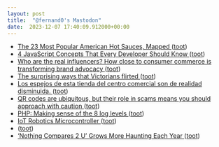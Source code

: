```yaml
---
layout: post
title:  "@fernand0's Mastodon"
date:  2023-12-07 17:40:09.912000+00:00
---
```

*  [The 23 Most Popular American Hot Sauces, Mapped ](https://www.thrillist.com/eat/nation/regional-hot-sauces-hot-sauce-ma) ([toot](https://mastodon.social/@fernand0/111540358998151331))
*  [4 JavaScript Concepts That Every Developer Should Know  ](https://medium.com/@denalibalser/4-javascript-concepts-that-every-developer-should-know-a20f0d4c9dd8) ([toot](https://mastodon.social/@fernand0/111540132709101051))
*  [Who are the real influencers? How close to consumer commerce is transforming brand advocacy  ](https://medium.com/@goodrebels/who-are-the-real-influencers-how-close-to-consumer-commerce-is-transforming-brand-advocacy-d29b92337959) ([toot](https://mastodon.social/@fernand0/111539752562238015))
*  [The surprising ways that Victorians flirted ](https://www.bbc.com/culture/article/20220114-the-surprising-ways-that-victorians-flirte) ([toot](https://mastodon.social/@fernand0/111539123824938613))
*  [Los espejos de esta tienda del centro comercial son de realidad disminuida.  ](https://mastodon.social/tags/tipin) ([toot](https://mastodon.social/@fernand0/111539100440383589))
*  [QR codes are ubiquitous, but their role in scams means you should approach with caution ](https://mashable.com/article/beware-qr-code-scam) ([toot](https://mastodon.social/@fernand0/111538919917651251))
*  [PHP: Making sense of the 8 log levels  ](https://darkghosthunter.medium.com/php-making-sense-of-the-8-log-levels-ddd27c4719a) ([toot](https://mastodon.social/@fernand0/111538608863552088))
*  [IoT Robotics Microcontroller  ](https://medium.com/@MohamedWasim001/iot-robotics-microcontroller-f3f6e079924a) ([toot](https://mastodon.social/@fernand0/111538351058908055))
*  [ ](https://mastodon.social/users/fernand0/statuses/111537676569204913/activity) ([toot](https://mastodon.social/users/fernand0/statuses/111537676569204913/activity))
*  [‘Nothing Compares 2 U’ Grows More Haunting Each Year ](https://melmagazine.com/en-us/story/sinead-o-connor-nothing-compares-2-) ([toot](https://mastodon.social/@fernand0/111536718955492318))
